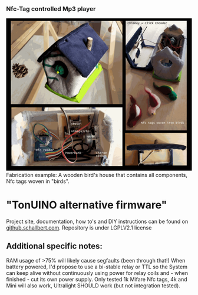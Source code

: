 ### Nfc-Tag controlled Mp3 player
![Fabrication Example: Bird's house](docs/BirdsHouse_Collage.png)
Fabrication example: A wooden bird's house that contains all components, Nfc tags woven in "birds".
# "TonUINO alternative firmware"

Project site, documentation, how to's and DIY instructions can be found on [github.schallbert.com](https://schallbert.github.io/projects-software/tonuino/).
Repository is under LGPLV2.1 license

## Additional specific notes:
RAM usage of >75% will likely cause segfaults (been through that!)
When battery powered, I'd propose to use a bi-stable relay or TTL so the System can keep alive without continuously using power for relay coils and - when finished - cut its own power supply.
Only tested 1k Mifare Nfc tags, 4k and Mini will also work, Ultralight SHOULD work (but not integration tested).